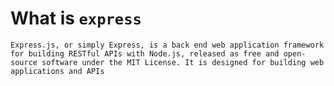 What is `express`
=============================
```
Express.js, or simply Express, is a back end web application framework for building RESTful APIs with Node.js, released as free and open-source software under the MIT License. It is designed for building web applications and APIs

```